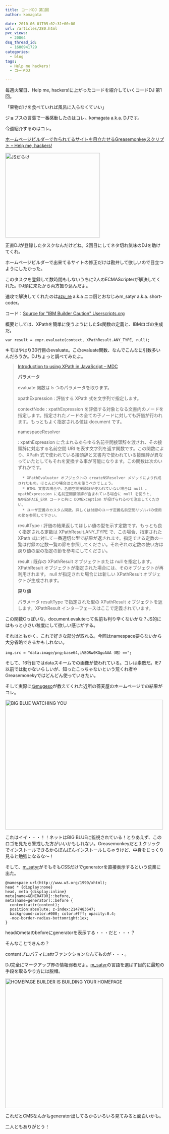 ```yaml
---
title: コードDJ 第1回
author: komagata

date: 2010-06-01T05:02:31+00:00
url: /articles/280.html
pvc_views:
  - 20864
dsq_thread_id:
  - 1600941729
categories:
  - blog
tags:
  - Help me hackers!
  - コードDJ

---
```

毎週火曜日、Help me, hackers!に上がったコードを紹介していくコードDJ 第1回。

「果物だけを食べていれば風呂に入らなくていい」

ジョブスの言葉で一番感動したのはコレ。komagata a.k.a. DJです。

今週紹介するのはコレ。

[ホームページビルダーで作られてるサイトを目立たせるGreasemonkeyスクリプト &#8211; Help me, hackers!][1]

<p class="center">
  <a href="http://www.flickr.com/photos/komagata/4658737572/" title="JSだらけ by komagata, on Flickr"><img src="http://farm5.static.flickr.com/4053/4658737572_4de46a320a.jpg" width="300" height="268" alt="JSだらけ" /></a>
</p>

正直DJが登録したタスクなんだけどね。2回目にしてネタ切れ気味のDJを助けてくれ。

ホームページビルダーで出来てるサイトの修正だけは勘弁して欲しいので目立つようにしたかった。

このタスクを登録して数時間もしないうちに2人のECMAScripterが解決してくれた。DJ頭に来たから両方振り込んだよ。

速攻で解決してくれたのは[azu_re][2] a.k.a ニコ厨とおなじみm_satyr a.k.a. short-coder。

コード：[Source for "IBM Builder Caution" Userscripts.org][3]

概要としては、XPathを簡単に使うようにした$x関数の定義と、IBMロゴの生成だ。

    var result = expr.evaluate(context, XPathResult.ANY_TYPE, null);

キモはやはり30行目のevaluate。このevaluate関数、なんでこんなに引数多いんだろうか。DJちょっと調べてみたよ。

> [Introduction to using XPath in JavaScript &#8211; MDC][4]
> 
> **パラメータ**
> 
> evaluate 関数は 5 つのパラメータを取ります。
> 
> xpathExpression
> :   評価する XPath 式を文字列で指定します。 
> 
> contextNode
> :   xpathExpression を評価する対象となる文書内のノードを指定します。指定されたノードの全ての子ノードに対しても評価が行われます。もっともよく指定される値は document です。 
> 
> namespaceResolver
> 
> :   xpathExpression に含まれるあらゆる名前空間接頭辞を渡され、その接頭辞に対応する名前空間 URI を表す文字列を返す関数です。この関数により、XPath 式で使われている接頭辞と文書内で使われている接頭辞が異なっていたとしてもそれを変換する事が可能になります。この関数は次のいずれかです。
>     
>       * XPathEvaluator オブジェクトの createNSResolver メソッドにより作成されたもの。ほとんどの場合はこれを使うべきでしょう。
>       * HTML 文書の場合や、名前空間接頭辞が使われていない場合は null 。xpathExpression に名前空間接頭辞が含まれている場合に null を使うと、NAMESPACE_ERR コードと共に DOMException が投げられるので注意してください。
>       * ユーザ定義のカスタム関数。詳しくは付録のユーザ定義名前空間リゾルバの使用の節を参照して下さい。
> 
> resultType
> :   評価の結果返してほしい値の型を示す定数です。もっとも良く指定される定数は XPathResult.ANY_TYPE で、この場合、指定された XPath 式に対して一番適切な型で結果が返されます。指定できる定数の一覧は付録の定数一覧の節を参照してください。それぞれの定数の使い方は戻り値の型の指定の節を参考にしてください。 
> 
> result
> :   既存の XPathResult オブジェクトまたは null を指定します。 XPathResult オブジェクトが指定された場合には、そのオブジェクトが再利用されます。 null が指定された場合には新しい XPathResult オブジェクトが生成されます。
> 
> **戻り値**
> 
> パラメータ resultType で指定された型の XPathResult オブジェクトを返します。XPathResult インターフェースはここで定義されています。 

この関数Cっぽいな。document.evaluteって名前も判り辛くないかな？JS的にはもっと小さい粒度にして欲しい感じがする。

それはともかく、これで好きな部分が取れる。今回はnamespace要らないから大分省略できるかもしれない。

    img.src = "data:image/png;base64,iVBORw0KGgoAAA（略）==";

そして、16行目ではdataスキームでの画像が使われている。コレは素敵だ。IE7以前では動かないらしいが、知ったこっちゃないという荒くれ者やGreasemonekyではどんどん使っていきたい。

そして実際に[@mugeso][5]が教えてくれた近所の蕎麦屋のホームページでの結果がコレ。

<p class="center">
  <a href="http://www.flickr.com/photos/komagata/4656403661/" title="BIG BLUE WATCHING YOU by komagata, on Flickr"><img src="http://farm5.static.flickr.com/4070/4656403661_422743c8b2.jpg" width="500" height="411" alt="BIG BLUE WATCHING YOU" /></a>
</p>

これはイイ・・・！！ネットはBIG BLUEに監視されている！とりあえず、このロゴを見たら警戒した方がいいかもしれない。Greasemonkeyだと１クリックでインストールできるからぽんぽんインストールしちゃうけど、中身をじっくり見ると勉強になるな〜！

そして、[m_satyr][6]がそもそもCSSだけでgeneratorを直接表示するという荒業に出た。

    @namespace url(http://www.w3.org/1999/xhtml);
    head * {display:none}
    head, meta {display:inline}
    meta[name=GENERATOR]::before,
    meta[name=generator]::before {
      content:attr(content);
      position:absolute; z-index:2147483647;
      background-color:#000; color:#fff; opacity:0.4;
      -moz-border-radius-bottomright:1ex;
    }

headのmetaのbeforeにgeneratorを表示する・・・だと・・・？
  
そんなことできんの？

contentプロパティにattrファンクションなんてものが・・・。

DJ完全にマークアップ界の情報弱者だよ。[m_satyr][6]の言語を選ばず目的に最短の手段を取るやり方には脱帽。

<p class="center">
  <a href="http://www.flickr.com/photos/komagata/4657018304/" title="HOMEPAGE BUILDER IS BUILDING YOUR HOMEPAGE by komagata, on Flickr"><img src="http://farm5.static.flickr.com/4048/4657018304_fdc87195cf.jpg" width="500" height="411" alt="HOMEPAGE BUILDER IS BUILDING YOUR HOMEPAGE" /></a>
</p>

これだとCMSなんかもgenerator出してるからいろいろ見てみると面白いかも。

二人ともありがとう！

 [1]: http://help-me-hackers.com/tasks/61
 [2]: http://help-me-hackers.com/azu_re
 [3]: http://userscripts.org/scripts/review/78014
 [4]: https://developer.mozilla.org/Ja/Introduction_to_using_XPath_in_JavaScript#Specifying_the_Return_Type
 [5]: http://twitter.com/mugeso
 [6]: http://help-me-hackers.com/m_satyr